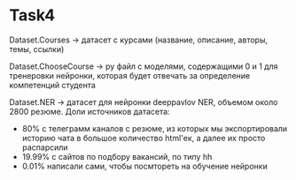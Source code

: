 # Task4
Dataset.Courses -> датасет с курсами (название, описание, авторы, темы, ссылки)  
  
Dataset.ChooseCourse -> py файл с моделями, содержащими 0 и 1 для тренеровки нейронки, которая будет отвечать за определение компетенций студента  
  
Dataset.NER -> датасет для нейронки deeppavlov NER, объемом около 2800 резюме. Доли источников датасета:    
- 80% с телеграмм каналов с резюме, из которых мы экспортировали историю чата в большое количество html'ек, а далее их просто распарсили  
- 19.99% с сайтов по подбору вакансий, по типу hh
- 0.01% написали сами, чтобы посмтореть на обучение нейронки

